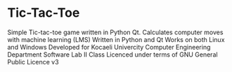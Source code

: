 Tic-Tac-Toe
===========

Simple Tic-tac-toe game written in Python Qt. Calculates computer moves with machine learning (LMS)
Written in Python and Qt
Works on both Linux and Windows
Developed for Kocaeli Univercity Computer Engineering Department Software Lab II Class
Licenced under terms of GNU General Public Licence v3
